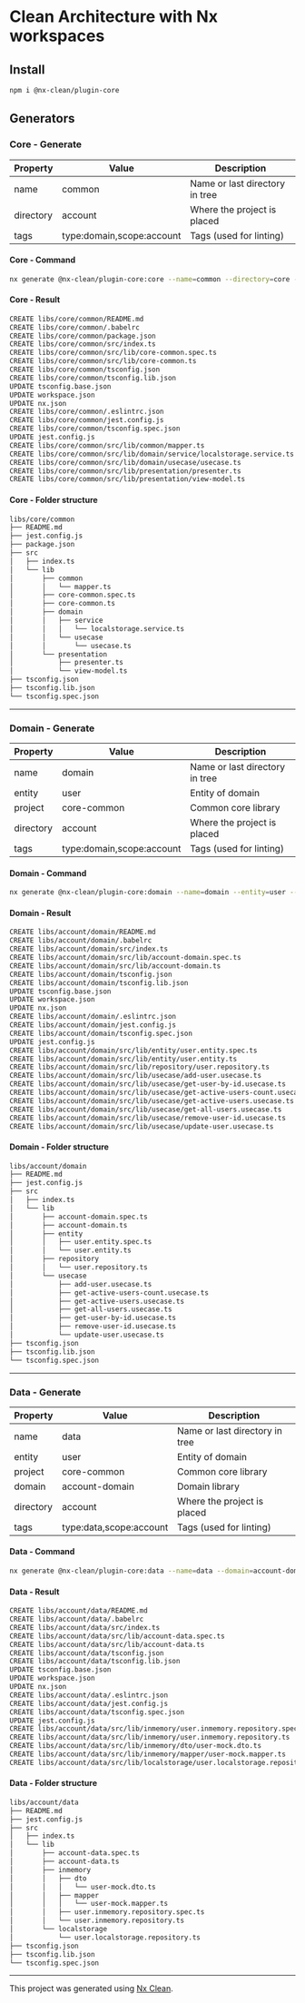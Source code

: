 # Clean Architecture with Nx workspaces

## Install

```sh
npm i @nx-clean/plugin-core
```

## Generators

### Core - Generate

| Property   | Value                      | Description                     |
| ---------- | -------------------------- | ------------------------------- |
| name       | common                     | Name or last directory in tree  |
| directory  | account                    | Where the project is placed     |
| tags       | type:domain,scope:account  | Tags (used for linting)         |

#### Core - Command

```sh
nx generate @nx-clean/plugin-core:core --name=common --directory=core --tags=scope:core,type:common
```

#### Core - Result

```sh
CREATE libs/core/common/README.md
CREATE libs/core/common/.babelrc
CREATE libs/core/common/package.json
CREATE libs/core/common/src/index.ts
CREATE libs/core/common/src/lib/core-common.spec.ts
CREATE libs/core/common/src/lib/core-common.ts
CREATE libs/core/common/tsconfig.json
CREATE libs/core/common/tsconfig.lib.json
UPDATE tsconfig.base.json
UPDATE workspace.json
UPDATE nx.json
CREATE libs/core/common/.eslintrc.json
CREATE libs/core/common/jest.config.js
CREATE libs/core/common/tsconfig.spec.json
UPDATE jest.config.js
CREATE libs/core/common/src/lib/common/mapper.ts
CREATE libs/core/common/src/lib/domain/service/localstorage.service.ts
CREATE libs/core/common/src/lib/domain/usecase/usecase.ts
CREATE libs/core/common/src/lib/presentation/presenter.ts
CREATE libs/core/common/src/lib/presentation/view-model.ts
```

#### Core - Folder structure

```sh
libs/core/common
├── README.md
├── jest.config.js
├── package.json
├── src
│   ├── index.ts
│   └── lib
│       ├── common
│       │   └── mapper.ts
│       ├── core-common.spec.ts
│       ├── core-common.ts
│       ├── domain
│       │   ├── service
│       │   │   └── localstorage.service.ts
│       │   └── usecase
│       │       └── usecase.ts
│       └── presentation
│           ├── presenter.ts
│           └── view-model.ts
├── tsconfig.json
├── tsconfig.lib.json
└── tsconfig.spec.json
```

---

### Domain - Generate

| Property   | Value                      | Description                     |
| ---------- | -------------------------- | ------------------------------- |
| name       | domain                     | Name or last directory in tree  |
| entity     | user                       | Entity of domain                |
| project    | core-common                | Common core library             |
| directory  | account                    | Where the project is placed     |
| tags       | type:domain,scope:account  | Tags (used for linting)         |

#### Domain - Command

```sh
nx generate @nx-clean/plugin-core:domain --name=domain --entity=user --project=core-common --directory=account --tags=type:domain,scope:account
```

#### Domain - Result

```sh
CREATE libs/account/domain/README.md
CREATE libs/account/domain/.babelrc
CREATE libs/account/domain/src/index.ts
CREATE libs/account/domain/src/lib/account-domain.spec.ts
CREATE libs/account/domain/src/lib/account-domain.ts
CREATE libs/account/domain/tsconfig.json
CREATE libs/account/domain/tsconfig.lib.json
UPDATE tsconfig.base.json
UPDATE workspace.json
UPDATE nx.json
CREATE libs/account/domain/.eslintrc.json
CREATE libs/account/domain/jest.config.js
CREATE libs/account/domain/tsconfig.spec.json
UPDATE jest.config.js
CREATE libs/account/domain/src/lib/entity/user.entity.spec.ts
CREATE libs/account/domain/src/lib/entity/user.entity.ts
CREATE libs/account/domain/src/lib/repository/user.repository.ts
CREATE libs/account/domain/src/lib/usecase/add-user.usecase.ts
CREATE libs/account/domain/src/lib/usecase/get-user-by-id.usecase.ts
CREATE libs/account/domain/src/lib/usecase/get-active-users-count.usecase.ts
CREATE libs/account/domain/src/lib/usecase/get-active-users.usecase.ts
CREATE libs/account/domain/src/lib/usecase/get-all-users.usecase.ts
CREATE libs/account/domain/src/lib/usecase/remove-user-id.usecase.ts
CREATE libs/account/domain/src/lib/usecase/update-user.usecase.ts
```

#### Domain - Folder structure

```sh
libs/account/domain
├── README.md
├── jest.config.js
├── src
│   ├── index.ts
│   └── lib
│       ├── account-domain.spec.ts
│       ├── account-domain.ts
│       ├── entity
│       │   ├── user.entity.spec.ts
│       │   └── user.entity.ts
│       ├── repository
│       │   └── user.repository.ts
│       └── usecase
│           ├── add-user.usecase.ts
│           ├── get-active-users-count.usecase.ts
│           ├── get-active-users.usecase.ts
│           ├── get-all-users.usecase.ts
│           ├── get-user-by-id.usecase.ts
│           ├── remove-user-id.usecase.ts
│           └── update-user.usecase.ts
├── tsconfig.json
├── tsconfig.lib.json
└── tsconfig.spec.json
```

---

### Data - Generate

| Property   | Value                      | Description                     |
| ---------- | -------------------------- | ------------------------------- |
| name       | data                       | Name or last directory in tree  |
| entity     | user                       | Entity of domain                |
| project    | core-common                | Common core library             |
| domain     | account-domain             | Domain library                  |
| directory  | account                    | Where the project is placed     |
| tags       | type:data,scope:account    | Tags (used for linting)         |

#### Data - Command

```sh
nx generate @nx-clean/plugin-core:data --name=data --domain=account-domain --entity=user --project=core-common --directory=account --tags=type:data,scope:account
```

#### Data - Result

```sh
CREATE libs/account/data/README.md
CREATE libs/account/data/.babelrc
CREATE libs/account/data/src/index.ts
CREATE libs/account/data/src/lib/account-data.spec.ts
CREATE libs/account/data/src/lib/account-data.ts
CREATE libs/account/data/tsconfig.json
CREATE libs/account/data/tsconfig.lib.json
UPDATE tsconfig.base.json
UPDATE workspace.json
UPDATE nx.json
CREATE libs/account/data/.eslintrc.json
CREATE libs/account/data/jest.config.js
CREATE libs/account/data/tsconfig.spec.json
UPDATE jest.config.js
CREATE libs/account/data/src/lib/inmemory/user.inmemory.repository.spec.ts
CREATE libs/account/data/src/lib/inmemory/user.inmemory.repository.ts
CREATE libs/account/data/src/lib/inmemory/dto/user-mock.dto.ts
CREATE libs/account/data/src/lib/inmemory/mapper/user-mock.mapper.ts
CREATE libs/account/data/src/lib/localstorage/user.localstorage.repository.ts
```

#### Data - Folder structure

```sh
libs/account/data
├── README.md
├── jest.config.js
├── src
│   ├── index.ts
│   └── lib
│       ├── account-data.spec.ts
│       ├── account-data.ts
│       ├── inmemory
│       │   ├── dto
│       │   │   └── user-mock.dto.ts
│       │   ├── mapper
│       │   │   └── user-mock.mapper.ts
│       │   ├── user.inmemory.repository.spec.ts
│       │   └── user.inmemory.repository.ts
│       └── localstorage
│           └── user.localstorage.repository.ts
├── tsconfig.json
├── tsconfig.lib.json
└── tsconfig.spec.json
```

---

This project was generated using [Nx Clean](https://github.com/guiseek/nx-clean).
